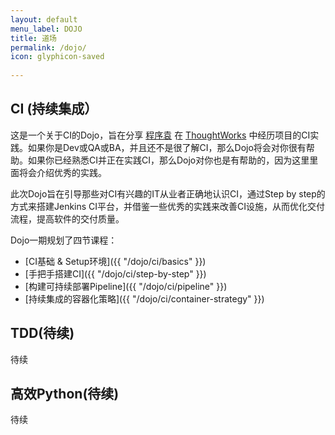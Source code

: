```yaml
---
layout: default
menu_label: DOJO
title: 道场
permalink: /dojo/
icon: glyphicon-saved
    
---
```


## **CI (持续集成）**
这是一个关于CI的Dojo，旨在分享 [程序袁](http://blog.sjyuan.cc) 在 [ThoughtWorks](https://thoughtworks.com/) 中经历项目的CI实践。如果你是Dev或QA或BA，并且还不是很了解CI，那么Dojo将会对你很有帮助。如果你已经熟悉CI并正在实践CI，那么Dojo对你也是有帮助的，因为这里里面将会介绍优秀的实践。

此次Dojo旨在引导那些对CI有兴趣的IT从业者正确地认识CI，通过Step by step的方式来搭建Jenkins CI平台，并借鉴一些优秀的实践来改善CI设施，从而优化交付流程，提高软件的交付质量。
	
Dojo一期规划了四节课程：

* [CI基础 & Setup环境]({{ "/dojo/ci/basics" }})
* [手把手搭建CI]({{ "/dojo/ci/step-by-step" }})
* [构建可持续部署Pipeline]({{ "/dojo/ci/pipeline" }})
* [持续集成的容器化策略]({{ "/dojo/ci/container-strategy" }})

## **TDD(待续)**
待续

## **高效Python(待续)**
待续